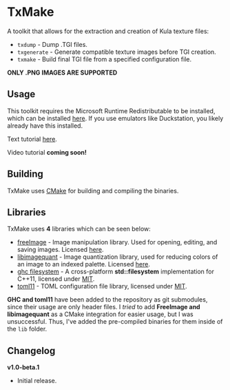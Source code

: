# TxMake

A toolkit that allows for the extraction and creation of Kula texture files:

-   `txdump` - Dump .TGI files.
-   `txgenerate` - Generate compatible texture images before TGI creation.
-   `txmake` - Build final TGI file from a specified configuration file.

**ONLY .PNG IMAGES ARE SUPPORTED**

## Usage

This toolkit requires the Microsoft Runtime Redistributable to be installed, which can be installed [here](https://aka.ms/vs/17/release/vc_redist.x64.exe). If you use emulators like Duckstation, you likely already have this installed.

Text tutorial [here](/TUTORIAL.md).

Video tutorial **coming soon!**

## Building

TxMake uses [CMake](https://cmake.org/) for building and compiling the binaries.

## Libraries

TxMake uses **4** libraries which can be seen below:

-   [freeImage](https://freeimage.sourceforge.io/) - Image manipulation library. Used for opening, editing, and saving images. Licensed [here](https://freeimage.sourceforge.io/license.html).
-   [libimagequant](https://github.com/ImageOptim/libimagequant) - Image quantization library, used for reducing colors of an image to an indexed palette. Licensed [here](https://github.com/ImageOptim/libimagequant#license).
-   [ghc filesystem](https://github.com/gulrak/filesystem) - A cross-platform **std::filesystem** implementation for C++11, licensed under [MIT](https://github.com/gulrak/filesystem/blob/master/LICENSE).
-   [toml11](https://github.com/ToruNiina/toml11) - TOML configuration file library, licensed under [MIT](https://github.com/ToruNiina/toml11#licensing-terms).

**GHC and toml11** have been added to the repository as git submodules, since their usage are only header files. I _tried_ to add **FreeImage and libimagequant** as a CMake integration for easier usage, but I was unsuccessful. Thus, I've added the pre-compiled binaries for them inside of the `lib` folder.

## Changelog

**v1.0-beta.1**

-   Initial release.
